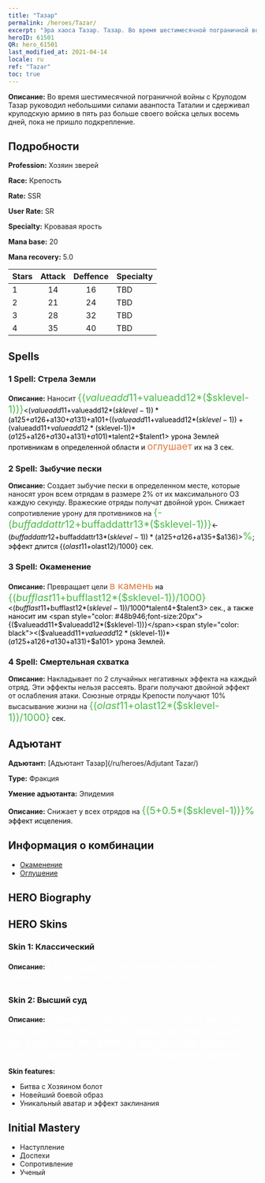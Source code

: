 ```yaml
---
title: "Тазар"
permalink: /heroes/Tazar/
excerpt: "Эра хаоса Тазар. Тазар. Во время шестимесячной пограничной войны с Крулодом Тазар руководил небольшими силами аванпоста Таталии и сдерживал крулодскую армию в пять раз больше своего войска целых восемь дней, пока не пришло подкрепление."
heroID: 61501
QR: hero_61501
last_modified_at: 2021-04-14
locale: ru
ref: "Tazar"
toc: true
---
```

 **Описание:** Во время шестимесячной пограничной войны с Крулодом Тазар руководил небольшими силами аванпоста Таталии и сдерживал крулодскую армию в пять раз больше своего войска целых восемь дней, пока не пришло подкрепление.
## Подробности
 **Profession:** Хозяин зверей

 **Race:** Крепость

 **Rate:** SSR

 **User Rate:** SR

 **Specialty:** Кровавая ярость

 **Mana base:** 20

 **Mana recovery:** 5.0


  | Stars   |     Attack     |    Deffence    |      Specialty     |
  |---------|:---------------:|:---------------:|--------------------|
  |    1    | 14 | 16 | TBD |
  |    2    | 21 | 24 | TBD |
  |    3    | 28 | 32 | TBD |
  |    4    | 35 | 40 | TBD |

## Spells
### 1 Spell: Стрела Земли
 **Описание:** Наносит <span style="color: #48b946;font-size:20px">{($valueadd11+$valueadd12*($sklevel-1))}</span><span style="color: black"><($valueadd11+$valueadd12*($sklevel-1))*($a125+$a126+$a130+$a131)+$a101+(($valueadd11+$valueadd12*($sklevel-1))+($valueadd11+$valueadd12*($sklevel-1))*($a125+$a126+$a130+$a131)+$a101)*$talent2+$talent1> урона Землей противникам в определенной области и <span style="color: #e07c44;font-size:20px">оглушает</span><span style="color: black"> их на 3 сек.

### 2 Spell: Зыбучие пески
 **Описание:** Создает зыбучие пески в определенном месте, которые наносят урон всем отрядам в размере 2% от их максимального ОЗ каждую секунду. Вражеские отряды получат двойной урон. Снижает сопротивление урону для противников на <span style="color: #48b946;font-size:20px">{-($buffaddattr12+$buffaddattr13*($sklevel-1))}</span><span style="color: black"><-($buffaddattr12+$buffaddattr13*($sklevel-1))*($a125+$a126+$a135+$a136)><span style="color: #48b946;font-size:20px">%</span><span style="color: black">; эффект длится {($olast11+$olast12)/1000} сек.

### 3 Spell: Окаменение
 **Описание:** Превращает цели <span style="color: #e07c44;font-size:20px">в камень</span><span style="color: black"> на <span style="color: #48b946;font-size:20px">{($bufflast11+$bufflast12*($sklevel-1))/1000}</span><span style="color: black"><($bufflast11+$bufflast12*($sklevel-1))/1000*$talent4+$talent3> сек., а также наносит им <span style="color: #48b946;font-size:20px">{($valueadd11+$valueadd12*($sklevel-1))}</span><span style="color: black"><($valueadd11+$valueadd12*($sklevel-1))*($a125+$a126+$a130+$a131)+$a101> урона Землей.

### 4 Spell: Смертельная схватка
 **Описание:** Накладывает по 2 случайных негативных эффекта на каждый отряд. Эти эффекты нельзя рассеять. Враги получают двойной эффект от ослабления атаки. Союзные отряды Крепости получают 10% высасывание жизни на <span style="color: #48b946;font-size:20px">{($olast11+$olast12*($sklevel-1))/1000}</span><span style="color: black"> сек.


## Адъютант

 **Адъютант:**  [Адъютант Тазар](/ru/heroes/Adjutant Tazar/) 

 **Type:**  Фракция 

 **Умение адъютанта:**  Эпидемия 

 **Описание:** Снижает у всех отрядов на <span style="color: #48b946;font-size:20px">{(5+0.5*($sklevel-1))}%</span><span style="color: black"> эффект исцеления.

## Информация о комбинации

* [Окаменение](/ru/combination/Окаменение/) 
* [Оглушение](/ru/combination/Оглушение/) 

## HERO Biography

## HERO Skins
### Skin 1: **Классический**

 **Описание:** <span style="color: #ffffff;font-size:20px">Если поддашься своим инстинктам, станешь добычей зверей.</span>


### Skin 2: **Высший суд**

 **Описание:** <span style="color: #ffffff;font-size:20px">Только тот храбрец, кто сможет выстоять против смертоносного взгляда Горгоны и одолеть ее, полагаясь на крепость одной лишь своей плоти, вправе называть себя Владыкой трясины! </span>

 **Skin features:** 

   - Битва с Хозяином болот
   - Новейший боевой образ
   - Уникальный аватар и эффект заклинания


## Initial Mastery
   - Наступление
   - Доспехи
   - Сопротивление
   - Ученый
